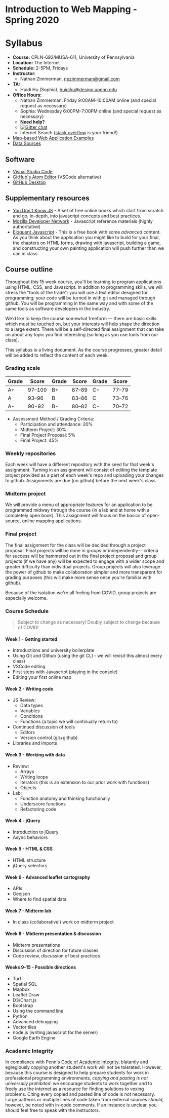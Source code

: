# Introduction to Web Mapping - Spring 2020

# Syllabus

* **Course:**   CPLN-692/MUSA-611, University of Pennsylvania
* **Location:** The Internet
* **Schedule:** 2-5PM, Fridays
* **Instructor:**
    * Nathan Zimmerman, [npzimmerman@gmail.com](mailto:npzimmerman@gmail.com)
* **TA:**
    * Huidi Hu (Sophia), [huidihu@design.upenn.edu](mailto:huidihu@design.upenn.edu)
* **Office Hours:**
    * Nathan Zimmerman: Friday 9:00AM-10:00AM online (and special request as necessary)
    * Sophia: Wednesday 6:00PM-7:00PM online (and special request as necessary)
    * **Need help?**
    * [![Gitter chat](https://badges.gitter.im/gitterHQ/gitter.png)](https://gitter.im/CPLN692-MUSA611-Open-Source-GIS/community)
    * Internet Search ([stack overflow](https://stackoverflow.com/) is your friend!)
* [Map-based Web Application Examples](./webmap-examples.md)
* [Data Sources](./datasources.md)

## Software
* [Visual Studio Code](https://code.visualstudio.com/)
* [GitHub's Atom Editor](https://atom.io/) (VSCode alternative)
* [GitHub Desktop](https://desktop.github.com/)

## Supplementary resources
* [You Don't Know JS](https://github.com/getify/You-Dont-Know-JS) - A
  set of free online books which start from scratch and go, in-depth,
  into javascript concepts and best practices.
* [Mozilla Developer
  Network](https://developer.mozilla.org/en-US/docs/Web/JavaScript) -
  Javascript reference materials (highly authoritative)
* [Eloquent Javascript](http://eloquentjavascript.net/) - This is a free
  book with some *advanced* content. As you think about the application
  you might like to build for your final, the chapters on HTML forms, drawing
  with javascript, building a game, and constructing your own painting
  application will push further than we can in class.

## Course outline
Throughout this 15 week course, you'll be learning to program
applications using HTML, CSS, and Javascript. In addition to programming
skills, we will stress the "tools of the trade": you will use a
text editor designed for programming; your code will be turned in
with git and managed through github. You will be programming in the same
way and with some of the same tools as software developers in the
industry.

We'd like to keep the course somewhat freeform — there are basic skills
which must be touched on, but your interests will help shape the direction
to a large extent. There will be a self-directed final assignment that can
take on about any topic you find interesting (so long as you use tools from
our class).

This syllabus is a living document. As the course progresses, greater detail
will be added to reflect the content of each week.

### Grading scale
| Grade | Score  | Grade | Score | Grade | Score |
|-------|--------|-------|-------|-------|-------|
| A+    | 97–100 | B+    | 87–89 | C+    | 77–79 |
| A     | 93–96  | B     | 83–86 | C     | 73–76 |
| A-    | 90-92  | B-    | 80–82 | C-    | 70–72 |

* Assessment Method / Grading Criteria:
    * Participation and attendance: 20%
    * Midterm Project: 30%
    * Final Project Proposal: 5%
    * Final Project:  45%

### Weekly repositories
Each week will have a different repository with the seed for that week's
assignment. Turning in an assignment will consist of editing the
template project provided as a part of each week's repo and uploading
your changes to github. Assignments are due (on github) before the next
week's class.

### Midterm project
We will provide a menu of appropriate features for an application to be
programmed midway through the course (in a lab and at home with a
completely open book). This assignment will focus on the basics of
open-source, online mapping applications.

### Final project
The final assignment for the class will be decided through a project
proposal. Final projects will be done in groups or independently—
criteria for success will be hammered out in the final project proposal
and group projects (if we have any) will be expected to engage with a wider
scope and greater difficulty than individual projects. Group projects
will also leverage the power of github to make collaboration simpler and
more transparent for grading purposes (this will make more sense once
you're familiar with github).

Because of the isolation we're all feeling from COVID, group projects
are especially welcome.

### Course Schedule
> Subject to change as necessary!
> Doubly subject to change because of COVID!

#### Week 1 - Getting started
* Introductions and university boilerplate
* Using Git and Github (using the git CLI - we will revisit this almost every class)
* VSCode editing
* First steps with Javascript (playing in the console)
* Editing your first online map

#### Week 2 - Writing code
* JS Review:
    * Data types
    * Variables
    * Conditions
    * Functions (a topic we will continually return to)
* Continued discussion of tools
    * Editors
    * Version control (git+github)
* Libraries and imports

#### Week 3 - Working with data
* Review:
    * Arrays
    * Writing loops
    * Iterators (this is an extension to our prior work with functions)
    * Objects
* Lab:
    * Function anatomy and thinking functionally
    * Underscore functions
    * Refactoring code

#### Week 4 - jQuery
* Introduction to jQuery
* Async behaviors

#### Week 5 - HTML & CSS
* HTML structure
* jQuery selectors

#### Week 6 - Advanced leaflet cartography
* APIs
* Geojson
* Where to find spatial data

#### Week 7 - Midterm lab
* In class (collaborative!) work on midterm project

#### Week 8 - Midterm presentation & discussion
* Midterm presentations
* Discussion of direction for future classes
* Code review, discussion of best practices

#### Weeks 9-15 - Possible directions
* Turf
* Spatial SQL
* Mapbox
* Leaflet Draw
* D3/Chart.js
* Bootstrap
* Using the command line
* Python
* Advanced debugging
* Vector tiles
* node.js (writing javascript for the server)
* Google Earth Engine

### Academic Integrity
In compliance with Penn's
[Code of Academic Integrity](http://www.upenn.edu/academicintegrity/ai_codeofacademicintegrity.html),
blatantly and egregiously copying another student's work will
not be tolerated. However, because this course is designed to
help prepare students for work in professional programming
environments, *copying and pasting is not universally prohibited*:
we encourage students to work together and to freely use the
internet as a resource for finding solutions to vexing problems. Citing
every copied and pasted line of code is *not* necessary. Large patterns
or multiple lines of code taken from external sources *should*, however,
be noted with in-code comments. If an instance is unclear, you should
feel free to speak with the instructors.

